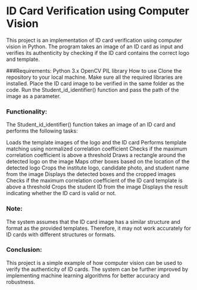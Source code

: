 # ID Card Verification using Computer Vision
This project is an implementation of ID card verification using computer vision in Python. The program takes an image of an ID card as input and verifies its authenticity by checking if the ID card contains the correct logo and template.

###Requirements: 
Python 3.x
OpenCV
PIL library
How to use
Clone the repository to your local machine.
Make sure all the required libraries are installed.
Place the ID card image to be verified in the same folder as the code.
Run the Student_id_identifier() function and pass the path of the image as a parameter.

### Functionality:
The Student_id_identifier() function takes an image of an ID card and performs the following tasks:

Loads the template images of the logo and the ID card
Performs template matching using normalized correlation coefficient
Checks if the maximum correlation coefficient is above a threshold
Draws a rectangle around the detected logo on the image
Maps other boxes based on the location of the detected logo
Crops the institute logo, candidate photo, and student name from the image
Displays the detected boxes and the cropped images
Checks if the maximum correlation coefficient of the ID card template is above a threshold
Crops the student ID from the image
Displays the result indicating whether the ID card is valid or not.

### Note:
The system assumes that the ID card image has a similar structure and format as the provided templates. Therefore, it may not work accurately for ID cards with different structures or formats.

### Conclusion:
This project is a simple example of how computer vision can be used to verify the authenticity of ID cards. The system can be further improved by implementing machine learning algorithms for better accuracy and robustness.





